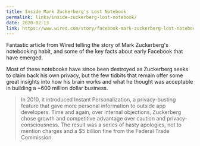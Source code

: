 ```yaml
---
title: Inside Mark Zuckerberg's Lost Notebook
permalink: links/inside-zuckerberg-lost-notebook/
date: 2020-02-13
link: https://www.wired.com/story/facebook-mark-zuckerberg-lost-notebook/
---
```


Fantastic article from Wired telling the story of Mark Zuckerberg's notebooking habit, and some of the key facts about early Facebook that have emerged.

Most of these notebooks have since been destroyed as Zuckerberg seeks to claim back his own privacy, but the few tidbits that remain offer some great insights into how his brain works and what he thought was acceptable in building a ~600 million dollar business.

> In 2010, it introduced Instant Personalization, a privacy-busting feature that gave more personal information to outside app developers. Time and again, over internal objections, Zuckerberg chose growth and competitive advantage over caution and privacy-consciousness. The result was a series of hasty apologies, not to mention charges and a $5 billion fine from the Federal Trade Commission.
